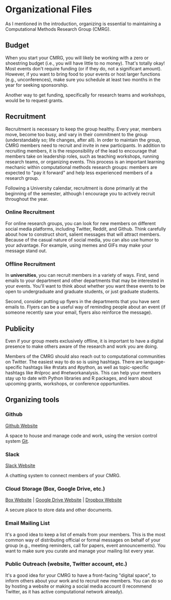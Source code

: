 # Organizational Files
As I mentioned in the introduction, organizing is essential to maintaining a Computational Methods Research Group (CMRG). 

## Budget
When you start your CMRG, you will likely be working with a zero or shoestring budget (i.e., you will have little to no money). That's totally okay! Most events don't require funding (or if they do, not a significant amount). However, if you want to bring food to your events or host larger functions (e.g., unconferences), make sure you schedule at least two months in the year for seeking sponsorship. 

Another way to get funding, specifically for research teams and workshops, would be to request grants.

## Recruitment
Recruitment is necessary to keep the group healthy. Every year, members move, become too busy, and vary in their commitment to the group (understandably so; life changes, after all). In order to maintain the group, CMRG members need to recruit and invite in new participants. In addition to recruiting members, it is the responsibility of the lead to encourage that members take on leadership roles, such as teaching workshops, running research teams, or organizing events. This process is an important learning mechanic within computational methods research groups: members are expected to "pay it forward" and help less experienced members of a research group.

Following a University calendar, recruitment is done primarily at the beginning of the semester, although I encourage you to actively recruit throughout the year. 

### Online Recruitment
For online research groups, you can look for new members on different social media platforms, including Twitter, Reddit, and Github. Think carefully about how to construct short, salient messages that will attract members. Because of the casual nature of social media, you can also use humor to your advantage. For example, using memes and GIFs may make your message stand out.

### Offline Recruitment
In **universities**, you can recruit members in a variety of ways. First, send emails to your department and other departments that may be interested in your events. You'll want to think about whether you want these events to be open to undergraduate and graduate students, or just graduate students. 

Second, consider putting up flyers in the departments that you have sent emails to. Flyers can be a useful way of reminding people about an event (if someone recently saw your email, flyers also reinforce the message). 

## Publicity
Even if your group meets exclusively offline, it is important to have a digital presence to make others aware of the research and work you are doing.

Members of the CMRG should also reach out to computational communities on Twitter. The easiest way to do so is using hashtags. There are language-specific hashtags like #rstats and #python, as well as topic-specific hashtags like #nlproc and #networkanalysis. This can help your members stay up to date with Python libraries and R packages, and learn about upcoming grants, workshops, or conference opportunities.

## Organizing tools

### Github
[Github Website](https://github.com/)

A space to house and manage code and work, using the version control system [Git](https://git-scm.com/).

### Slack
[Slack Website](https://slack.com/)

A chatting system to connect members of your CMRG.

### Cloud Storage (Box, Google Drive, etc.)
[Box Website](https://www.box.com/home) | [Google Drive Website](https://www.google.com/docs/about/) | [Dropbox Website](https://www.dropbox.com)

A secure place to store data and other documents.

### Email Mailing List

It's a good idea to keep a list of emails from your members. This is the most common way of distributing official or formal messages on behalf of your group (e.g., meeting reminders, call for papers, event announcements). You want to make sure you curate and manage your mailing list every year.

### Public Outreach (website, Twitter account, etc.)

It's a good idea for your CMRG to have a front-facing "digital space", to inform others about your work and to recruit new members. You can do so by hosting a website or making a social media account (I recommend Twitter, as it has active computational network already).
